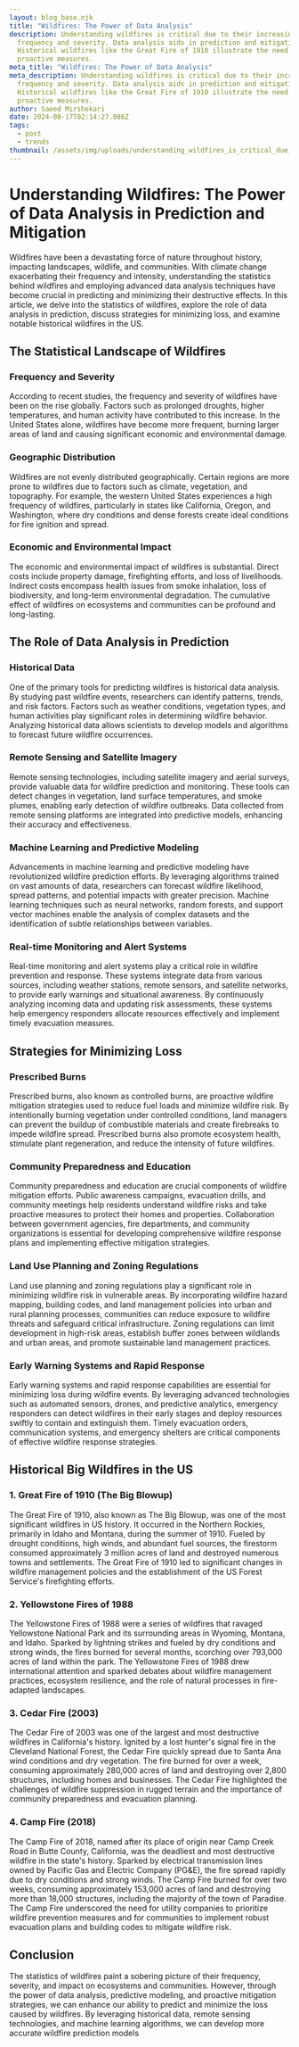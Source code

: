 ```yaml
---
layout: blog_base.njk
title: "Wildfires: The Power of Data Analysis"
description: Understanding wildfires is critical due to their increasing
  frequency and severity. Data analysis aids in prediction and mitigation.
  Historical wildfires like the Great Fire of 1910 illustrate the need for
  proactive measures.
meta_title: "Wildfires: The Power of Data Analysis"
meta_description: Understanding wildfires is critical due to their increasing
  frequency and severity. Data analysis aids in prediction and mitigation.
  Historical wildfires like the Great Fire of 1910 illustrate the need for
  proactive measures.
author: Saeed Mirshekari
date: 2024-08-17T02:14:27.086Z
tags:
  - post
  - trends
thumbnail: /assets/img/uploads/understanding_wildfires_is_critical_due_to_their_increasing_frequency_and_severity_data_analysis_aid_2140257026.png
---
```

# Understanding Wildfires: The Power of Data Analysis in Prediction and Mitigation

Wildfires have been a devastating force of nature throughout history, impacting landscapes, wildlife, and communities. With climate change exacerbating their frequency and intensity, understanding the statistics behind wildfires and employing advanced data analysis techniques have become crucial in predicting and minimizing their destructive effects. In this article, we delve into the statistics of wildfires, explore the role of data analysis in prediction, discuss strategies for minimizing loss, and examine notable historical wildfires in the US.

## The Statistical Landscape of Wildfires

### Frequency and Severity

According to recent studies, the frequency and severity of wildfires have been on the rise globally. Factors such as prolonged droughts, higher temperatures, and human activity have contributed to this increase. In the United States alone, wildfires have become more frequent, burning larger areas of land and causing significant economic and environmental damage.

### Geographic Distribution

Wildfires are not evenly distributed geographically. Certain regions are more prone to wildfires due to factors such as climate, vegetation, and topography. For example, the western United States experiences a high frequency of wildfires, particularly in states like California, Oregon, and Washington, where dry conditions and dense forests create ideal conditions for fire ignition and spread.

### Economic and Environmental Impact

The economic and environmental impact of wildfires is substantial. Direct costs include property damage, firefighting efforts, and loss of livelihoods. Indirect costs encompass health issues from smoke inhalation, loss of biodiversity, and long-term environmental degradation. The cumulative effect of wildfires on ecosystems and communities can be profound and long-lasting.

## The Role of Data Analysis in Prediction

### Historical Data

One of the primary tools for predicting wildfires is historical data analysis. By studying past wildfire events, researchers can identify patterns, trends, and risk factors. Factors such as weather conditions, vegetation types, and human activities play significant roles in determining wildfire behavior. Analyzing historical data allows scientists to develop models and algorithms to forecast future wildfire occurrences.

### Remote Sensing and Satellite Imagery

Remote sensing technologies, including satellite imagery and aerial surveys, provide valuable data for wildfire prediction and monitoring. These tools can detect changes in vegetation, land surface temperatures, and smoke plumes, enabling early detection of wildfire outbreaks. Data collected from remote sensing platforms are integrated into predictive models, enhancing their accuracy and effectiveness.

### Machine Learning and Predictive Modeling

Advancements in machine learning and predictive modeling have revolutionized wildfire prediction efforts. By leveraging algorithms trained on vast amounts of data, researchers can forecast wildfire likelihood, spread patterns, and potential impacts with greater precision. Machine learning techniques such as neural networks, random forests, and support vector machines enable the analysis of complex datasets and the identification of subtle relationships between variables.

### Real-time Monitoring and Alert Systems

Real-time monitoring and alert systems play a critical role in wildfire prevention and response. These systems integrate data from various sources, including weather stations, remote sensors, and satellite networks, to provide early warnings and situational awareness. By continuously analyzing incoming data and updating risk assessments, these systems help emergency responders allocate resources effectively and implement timely evacuation measures.

## Strategies for Minimizing Loss

### Prescribed Burns

Prescribed burns, also known as controlled burns, are proactive wildfire mitigation strategies used to reduce fuel loads and minimize wildfire risk. By intentionally burning vegetation under controlled conditions, land managers can prevent the buildup of combustible materials and create firebreaks to impede wildfire spread. Prescribed burns also promote ecosystem health, stimulate plant regeneration, and reduce the intensity of future wildfires.

### Community Preparedness and Education

Community preparedness and education are crucial components of wildfire mitigation efforts. Public awareness campaigns, evacuation drills, and community meetings help residents understand wildfire risks and take proactive measures to protect their homes and properties. Collaboration between government agencies, fire departments, and community organizations is essential for developing comprehensive wildfire response plans and implementing effective mitigation strategies.

### Land Use Planning and Zoning Regulations

Land use planning and zoning regulations play a significant role in minimizing wildfire risk in vulnerable areas. By incorporating wildfire hazard mapping, building codes, and land management policies into urban and rural planning processes, communities can reduce exposure to wildfire threats and safeguard critical infrastructure. Zoning regulations can limit development in high-risk areas, establish buffer zones between wildlands and urban areas, and promote sustainable land management practices.

### Early Warning Systems and Rapid Response

Early warning systems and rapid response capabilities are essential for minimizing loss during wildfire events. By leveraging advanced technologies such as automated sensors, drones, and predictive analytics, emergency responders can detect wildfires in their early stages and deploy resources swiftly to contain and extinguish them. Timely evacuation orders, communication systems, and emergency shelters are critical components of effective wildfire response strategies.

## Historical Big Wildfires in the US

### 1. Great Fire of 1910 (The Big Blowup)

The Great Fire of 1910, also known as The Big Blowup, was one of the most significant wildfires in US history. It occurred in the Northern Rockies, primarily in Idaho and Montana, during the summer of 1910. Fueled by drought conditions, high winds, and abundant fuel sources, the firestorm consumed approximately 3 million acres of land and destroyed numerous towns and settlements. The Great Fire of 1910 led to significant changes in wildfire management policies and the establishment of the US Forest Service's firefighting efforts.

### 2. Yellowstone Fires of 1988

The Yellowstone Fires of 1988 were a series of wildfires that ravaged Yellowstone National Park and its surrounding areas in Wyoming, Montana, and Idaho. Sparked by lightning strikes and fueled by dry conditions and strong winds, the fires burned for several months, scorching over 793,000 acres of land within the park. The Yellowstone Fires of 1988 drew international attention and sparked debates about wildfire management practices, ecosystem resilience, and the role of natural processes in fire-adapted landscapes.

### 3. Cedar Fire (2003)

The Cedar Fire of 2003 was one of the largest and most destructive wildfires in California's history. Ignited by a lost hunter's signal fire in the Cleveland National Forest, the Cedar Fire quickly spread due to Santa Ana wind conditions and dry vegetation. The fire burned for over a week, consuming approximately 280,000 acres of land and destroying over 2,800 structures, including homes and businesses. The Cedar Fire highlighted the challenges of wildfire suppression in rugged terrain and the importance of community preparedness and evacuation planning.

### 4. Camp Fire (2018)

The Camp Fire of 2018, named after its place of origin near Camp Creek Road in Butte County, California, was the deadliest and most destructive wildfire in the state's history. Sparked by electrical transmission lines owned by Pacific Gas and Electric Company (PG&E), the fire spread rapidly due to dry conditions and strong winds. The Camp Fire burned for over two weeks, consuming approximately 153,000 acres of land and destroying more than 18,000 structures, including the majority of the town of Paradise. The Camp Fire underscored the need for utility companies to prioritize wildfire prevention measures and for communities to implement robust evacuation plans and building codes to mitigate wildfire risk.

## Conclusion

The statistics of wildfires paint a sobering picture of their frequency, severity, and impact on ecosystems and communities. However, through the power of data analysis, predictive modeling, and proactive mitigation strategies, we can enhance our ability to predict and minimize the loss caused by wildfires. By leveraging historical data, remote sensing technologies, and machine learning algorithms, we can develop more accurate wildfire prediction models